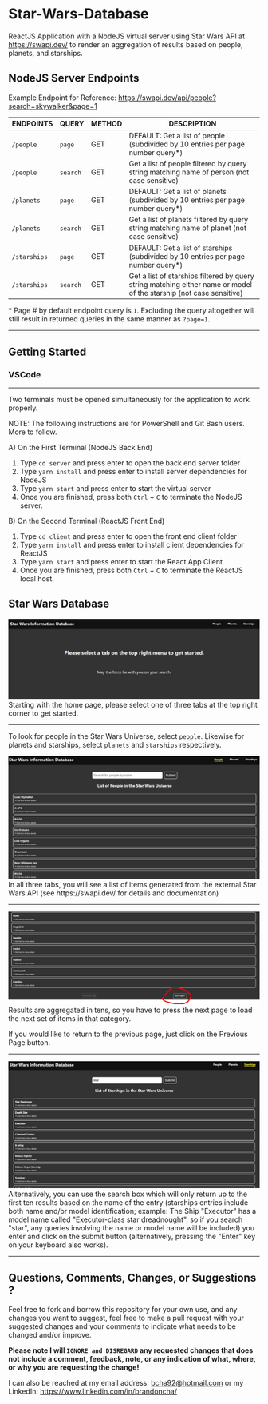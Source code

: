 # Star-Wars-Database
ReactJS Application with a NodeJS virtual server using Star Wars API at https://swapi.dev/ to render an aggregation of results based on people, planets, and starships.

## NodeJS Server Endpoints

Example Endpoint for Reference: https://swapi.dev/api/people?search=skywalker&page=1

|ENDPOINTS|QUERY|METHOD|DESCRIPTION|
|---------|------|----|-----------|
|`/people`|`page`|GET|DEFAULT: Get a list of people (subdivided by 10 entries per page number query*)|
|`/people`|`search`|GET|Get a list of people filtered by query string matching name of person (not case sensitive)|
|`/planets`|`page`|GET|DEFAULT: Get a list of planets (subdivided by 10 entries per page number query*)|
|`/planets`|`search`|GET|Get a list of planets filtered by query string matching name of planet (not case sensitive)|
|`/starships`|`page`|GET|DEFAULT: Get a list of starships (subdivided by 10 entries per page number query*)|
|`/starships`|`search`|GET|Get a list of starships filtered by query string matching either name or model of the starship (not case sensitive)|

\* Page # by default endpoint query is `1`. Excluding the query altogether will still result in returned queries in the same manner as `?page=1`.

---
## Getting Started
### VSCode
---
Two terminals must be opened simultaneously for the application to work properly.

NOTE: The following instructions are for PowerShell and Git Bash users. More to follow.

A) On the First Terminal (NodeJS Back End)
1) Type `cd server` and press enter to open the back end server folder
2) Type `yarn install` and press enter to install server dependencies for NodeJS
3) Type `yarn start` and press enter to start the virtual server
4) Once you are finished, press both `Ctrl` + `C` to terminate the NodeJS server.

B) On the Second Terminal (ReactJS Front End)
1) Type `cd client` and press enter to open the front end client folder
2) Type `yarn install` and press enter to install client dependencies for ReactJS
3) Type `yarn start` and press enter to start the React App Client
4) Once you are finished, press both `Ctrl` + `C` to terminate the ReactJS local host.

## Star Wars Database
<img src="screenshots/home.JPG" alt="home" />
Starting with the home page, please select one of three tabs at the top right corner to get started.

---

To look for people in the Star Wars Universe, select `people`. Likewise for planets and starships, select `planets` and `starships` respectively.

<img src="screenshots/people1.JPG" alt="people" />
In all three tabs, you will see a list of items generated from the external Star Wars API (see https://swapi.dev/ for details and documentation)

---

<img src="screenshots/planets1.JPG" alt="planets" />
Results are aggregated in tens, so you have to press the next page to load the next set of items in that category.

If you would like to return to the previous page, just click on the Previous Page button.

---

<img src="screenshots/star.JPG" alt="starships" />
Alternatively, you can use the search box which will only return up to the first ten results based on the name of the entry (starships entries include both name and/or model identification; example: The Ship "Executor" has a model name called "Executor-class star dreadnought", so if you search "star", any queries involving the name or model name will be included) you enter and click on the submit button (alternatively, pressing the "Enter" key on your keyboard also works).

---
## Questions, Comments, Changes, or Suggestions ?

Feel free to fork and borrow this repository for your own use, and any changes you want to suggest, feel free to make a pull request with your suggested changes and your comments to indicate what needs to be changed and/or improve.

**Please note I will `IGNORE and DISREGARD` any requested changes that does not include a comment, feedback, note, or any indication of what, where, or why you are requesting the change!**

I can also be reached at my email address: bcha92@hotmail.com or my LinkedIn: https://www.linkedin.com/in/brandoncha/
